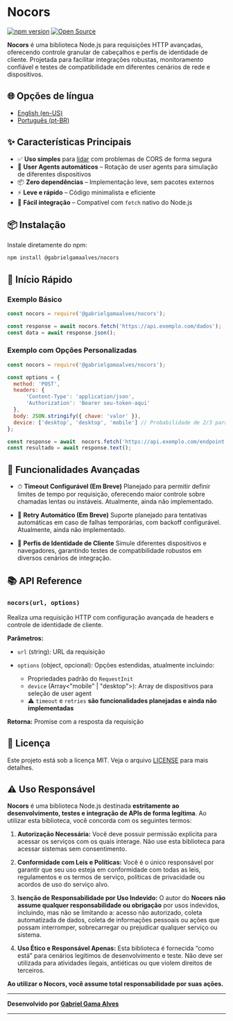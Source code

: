 # Nocors

[![npm version](https://img.shields.io/npm/v/@gabrielgamaalves/nocors)](https://www.npmjs.com/package/@gabrielgamaalves/nocors) [![Open Source](https://img.shields.io/badge/License-MIT-blue.svg)](https://opensource.org/licenses/MIT)

**Nocors** é uma biblioteca Node.js para requisições HTTP avançadas, oferecendo controle granular de cabeçalhos e perfis de identidade de cliente. Projetada para facilitar integrações robustas, monitoramento confiável e testes de compatibilidade em diferentes cenários de rede e dispositivos.

## 🌐 Opções de língua

* [English (en-US)](../README.en-US.md)
* [Português (pt-BR)](README.pt-BR.md)

## ✨ Características Principais

* ✅ **Uso simples** para <u>lidar</u> com problemas de CORS de forma segura
* 🔄 **User Agents automáticos** – Rotação de user agents para simulação de diferentes dispositivos
* 📦 **Zero dependências** – Implementação leve, sem pacotes externos
* ⚡ **Leve e rápido** – Código minimalista e eficiente
* 🔧 **Fácil integração** – Compatível com `fetch` nativo do Node.js

## 📦 Instalação

Instale diretamente do npm:

```bash
npm install @gabrielgamaalves/nocors
```

## 🚀 Início Rápido

### Exemplo Básico

```javascript
const nocors = require('@gabrielgamaalves/nocors');

const response = await nocors.fetch('https://api.exemplo.com/dados');
const data = await response.json();
```

### Exemplo com Opções Personalizadas

```javascript
const nocors = require('@gabrielgamaalves/nocors');

const options = {
  method: 'POST',
  headers: {
      'Content-Type': 'application/json',
      'Authorization': 'Bearer seu-token-aqui'
  },
  body: JSON.stringify({ chave: 'valor' }),
  device: ['desktop', 'desktop', 'mobile'] // Probabilidade de 2/3 para desktop
};

const response = await  nocors.fetch('https://api.exemplo.com/endpoint', options);
const resultado = await response.text();
```

## 🎯 Funcionalidades Avançadas

* ⏱ **Timeout Configurável (Em Breve)**
  Planejado para permitir definir limites de tempo por requisição, oferecendo maior controle sobre chamadas lentas ou instáveis. Atualmente, ainda não implementado.

* 🔄 **Retry Automático (Em Breve)**
  Suporte planejado para tentativas automáticas em caso de falhas temporárias, com backoff configurável. Atualmente, ainda não implementado.

* 🧩 **Perfis de Identidade de Cliente**
  Simule diferentes dispositivos e navegadores, garantindo testes de compatibilidade robustos em diversos cenários de integração.

## 📚 API Reference

### `nocors(url, options)`

Realiza uma requisição HTTP com configuração avançada de headers e controle de identidade de cliente.

**Parâmetros:**

* `url` (string): URL da requisição
* `options` (object, opcional): Opções estendidas, atualmente incluindo:

  * Propriedades padrão do `RequestInit`
  * `device` (Array<"mobile" | "desktop">): Array de dispositivos para seleção de user agent
  * ⚠️ `timeout` e `retries` **são funcionalidades planejadas e ainda não implementadas**

**Retorna:** Promise com a resposta da requisição

## 📄 Licença

Este projeto está sob a licença MIT. Veja o arquivo [LICENSE](LICENSE) para mais detalhes.

## ⚠️ Uso Responsável

**Nocors** é uma biblioteca Node.js destinada **estritamente ao desenvolvimento, testes e integração de APIs de forma legítima**. Ao utilizar esta biblioteca, você concorda com os seguintes termos:

1. **Autorização Necessária:** Você deve possuir permissão explícita para acessar os serviços com os quais interage. Não use esta biblioteca para acessar sistemas sem consentimento.

2. **Conformidade com Leis e Políticas:** Você é o único responsável por garantir que seu uso esteja em conformidade com todas as leis, regulamentos e os termos de serviço, políticas de privacidade ou acordos de uso do serviço alvo.

3. **Isenção de Responsabilidade por Uso Indevido:** O autor do **Nocors** **não assume qualquer responsabilidade ou obrigação** por usos indevidos, incluindo, mas não se limitando a: acesso não autorizado, coleta automatizada de dados, coleta de informações pessoais ou ações que possam interromper, sobrecarregar ou prejudicar qualquer serviço ou sistema.

4. **Uso Ético e Responsável Apenas:** Esta biblioteca é fornecida “como está” para cenários legítimos de desenvolvimento e teste. Não deve ser utilizada para atividades ilegais, antiéticas ou que violem direitos de terceiros.

**Ao utilizar o Nocors, você assume total responsabilidade por suas ações.**

---

**Desenvolvido por [Gabriel Gama Alves](https://github.com/gabrielgamaalves)**

---